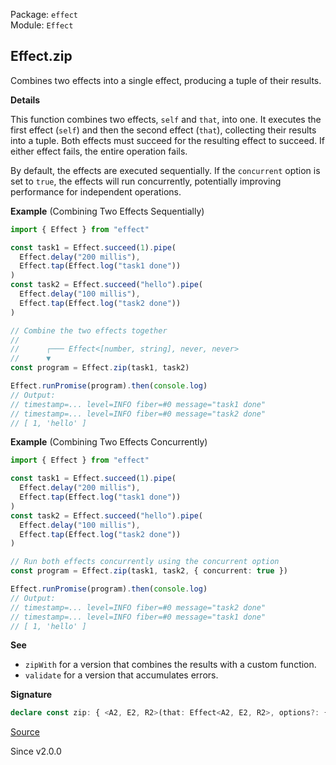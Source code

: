 Package: `effect`<br />
Module: `Effect`<br />

## Effect.zip

Combines two effects into a single effect, producing a tuple of their
results.

**Details**

This function combines two effects, `self` and `that`, into one. It executes
the first effect (`self`) and then the second effect (`that`), collecting
their results into a tuple. Both effects must succeed for the resulting
effect to succeed. If either effect fails, the entire operation fails.

By default, the effects are executed sequentially. If the `concurrent` option
is set to `true`, the effects will run concurrently, potentially improving
performance for independent operations.

**Example** (Combining Two Effects Sequentially)

```ts
import { Effect } from "effect"

const task1 = Effect.succeed(1).pipe(
  Effect.delay("200 millis"),
  Effect.tap(Effect.log("task1 done"))
)
const task2 = Effect.succeed("hello").pipe(
  Effect.delay("100 millis"),
  Effect.tap(Effect.log("task2 done"))
)

// Combine the two effects together
//
//      ┌─── Effect<[number, string], never, never>
//      ▼
const program = Effect.zip(task1, task2)

Effect.runPromise(program).then(console.log)
// Output:
// timestamp=... level=INFO fiber=#0 message="task1 done"
// timestamp=... level=INFO fiber=#0 message="task2 done"
// [ 1, 'hello' ]
```

**Example** (Combining Two Effects Concurrently)

```ts
import { Effect } from "effect"

const task1 = Effect.succeed(1).pipe(
  Effect.delay("200 millis"),
  Effect.tap(Effect.log("task1 done"))
)
const task2 = Effect.succeed("hello").pipe(
  Effect.delay("100 millis"),
  Effect.tap(Effect.log("task2 done"))
)

// Run both effects concurrently using the concurrent option
const program = Effect.zip(task1, task2, { concurrent: true })

Effect.runPromise(program).then(console.log)
// Output:
// timestamp=... level=INFO fiber=#0 message="task2 done"
// timestamp=... level=INFO fiber=#0 message="task1 done"
// [ 1, 'hello' ]
```

**See**

- `zipWith` for a version that combines the results with a custom
function.
- `validate` for a version that accumulates errors.

**Signature**

```ts
declare const zip: { <A2, E2, R2>(that: Effect<A2, E2, R2>, options?: { readonly concurrent?: boolean | undefined; readonly batching?: boolean | "inherit" | undefined; readonly concurrentFinalizers?: boolean | undefined; } | undefined): <A, E, R>(self: Effect<A, E, R>) => Effect<[A, A2], E2 | E, R2 | R>; <A, E, R, A2, E2, R2>(self: Effect<A, E, R>, that: Effect<A2, E2, R2>, options?: { readonly concurrent?: boolean | undefined; readonly batching?: boolean | "inherit" | undefined; readonly concurrentFinalizers?: boolean | undefined; } | undefined): Effect<[A, A2], E | E2, R | R2>; }
```

[Source](https://github.com/Effect-TS/effect/tree/main/packages/effect/src/Effect.ts#L12551)

Since v2.0.0